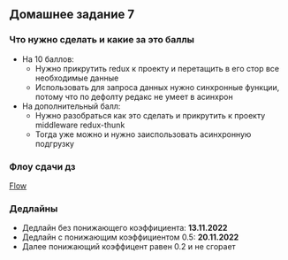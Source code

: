 ## Домашнее задание 7


### Что нужно сделать и какие за это баллы

- На 10 баллов:
    + Нужно прикрутить redux к проекту и перетащить в его стор все необходимые данные
    + Использовать для запроса данных нужно синхронные функции, потому что по дефолту редакс не умеет в асинхрон
- На дополнительный балл:
    + Нужно разобраться как это сделать и прикрутить к проекту middleware redux-thunk
    + Тогда уже можно и нужно заиспользовать асинхронную подгрузку


### Флоу сдачи дз

[Flow](../../additional/docs/homework-flow.md)


### Дедлайны

- Дедлайн без понижающего коэффициента: **13.11.2022**
- Дедлайн с понижающим коэффициентом 0.5: **20.11.2022**
- Далее понижающий коэффицент равен 0.2 и не сгорает
